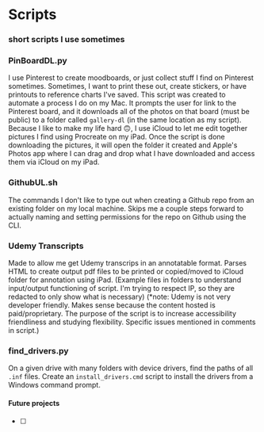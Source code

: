 # Scripts
### short scripts I use sometimes

### PinBoardDL.py
I use Pinterest to create moodboards, or just collect stuff I find on Pinterest sometimes. Sometimes, I want to print these out, create stickers, or have printouts to reference charts I've saved. This script was created to automate a process I do on my Mac. It prompts the user for link to the Pinterest board, and it downloads all of the photos on that board (must be public) to a folder called `gallery-dl` (in the same location as my script). Because I like to make my life hard :upside_down_face:, I use iCloud to let me edit together pictures I find using Procreate on my iPad. Once the script is done downloading the pictures, it will open the folder it created and Apple's Photos app where I can drag and drop what I have downloaded and access them via iCloud on my iPad.


### GithubUL.sh
The commands I don't like to type out when creating a Github repo from an existing folder on my local machine. Skips me a couple steps forward to actually naming and setting permissions for the repo on Github using the CLI.

### Udemy Transcripts
Made to allow me get Udemy transcrips in an annotatable format. Parses HTML to create output pdf files to be printed or copied/moved to iCloud folder for annotation using iPad. (Example files in folders to understand input/output functioning of script. I'm trying to respect IP, so they are redacted to only show what is necessary)
(*note: Udemy is not very developer friendly. Makes sense because the content hosted is paid/proprietary. The purpose of the script is to increase accessibility friendliness and studying flexibility. Specific issues mentioned in comments in script.)

### find_drivers.py
On a given drive with many folders with device drivers, find the paths of all `.inf` files. Create an `install_drivers.cmd` script to install the drivers from a Windows command prompt.




<h4>Future projects</h4>

- [ ] <next>
